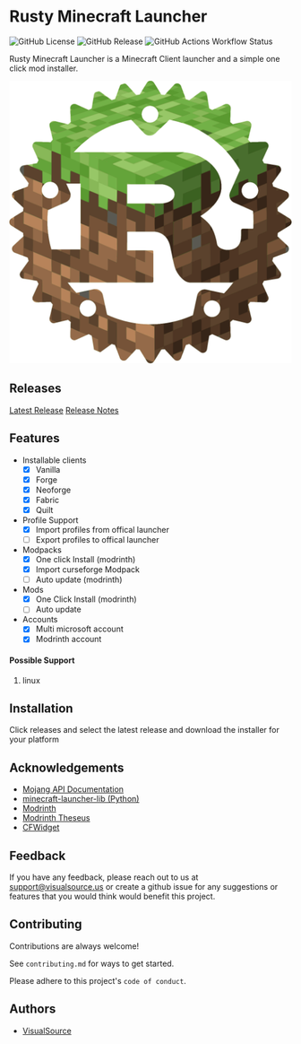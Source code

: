 # Rusty Minecraft Launcher

![GitHub License](https://img.shields.io/github/license/VisualSource/rusty-mc-launcher?style=flat-square) ![GitHub Release](https://img.shields.io/github/v/release/VisualSource/rusty-mc-launcher?include_prereleases&style=flat-square) ![GitHub Actions Workflow Status](https://img.shields.io/github/actions/workflow/status/VisualSource/rusty-mc-launcher/publish.yml?style=flat-square)


Rusty Minecraft Launcher is a Minecraft Client launcher and a simple one click mod installer.

![Logo](./public/logo.svg)

## Releases

[Latest Release](https://github.com/VisualSource/rusty-mc-launcher/releases/latest)
[Release Notes](PATCHNOTES.md)

## Features

- Installable clients
  - [x] Vanilla
  - [x] Forge
  - [x] Neoforge
  - [x] Fabric
  - [x] Quilt
- Profile Support
  - [x] Import profiles from offical launcher
  - [ ] Export profiles to offical launcher
- Modpacks
  - [x] One click Install (modrinth)
  - [x] Import curseforge Modpack
  - [ ] Auto update (modrinth)
- Mods
  - [x] One Click Install (modrinth)
  - [ ] Auto update
- Accounts
  - [x] Multi microsoft account
  - [x] Modrinth account

#### Possible Support

1.  linux

## Installation

Click releases and select the latest release and download
the installer for your platform

## Acknowledgements
 - [Mojang API Documentation](https://mojang-api-docs.gapple.pw/)
 - [minecraft-launcher-lib (Python)](https://codeberg.org/JakobDev/minecraft-launcher-lib)
 - [Modrinth](https://modrinth.com/)
 - [Modrinth Theseus](https://github.com/modrinth/theseus)
 - [CFWidget](https://cfwidget.com/)

## Feedback

If you have any feedback, please reach out to us at support@visualsource.us
or create a github issue for any suggestions or features that you would think would benefit this project.

## Contributing

Contributions are always welcome!

See `contributing.md` for ways to get started.

Please adhere to this project's `code of conduct`.

## Authors

- [VisualSource](https://www.github.com/VisualSource)
